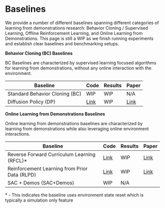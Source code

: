 # Baselines

We provide a number of different baselines spanning different categories of learning from demonstrations research: Behavior Cloning / Supervised Learning, Offline Reinforcement Learning, and Online Learning from Demonstrations. This page is still a WIP as we finish running experiments and establish clear baselines and benchmarking setups.

<!-- As part of these baselines we establish a few standard learning from demonstration benchmarks that cover a wide range of difficulty (easy to solve for verification but not saturated) and diversity in types of demonstrations (human collected, motion planning collected, neural net policy generated) -->

**Behavior Cloning (BC) Baselines**

BC Baselines are characterized by supervised learning focused algorithms for learning from demonstrations, without any online interaction with the environment.

| Baseline                       | Code                                                                                        | Results | Paper                                      |
| ------------------------------ | ------------------------------------------------------------------------------------------- | ------- | ------------------------------------------ |
| Standard Behavior Cloning (BC) | WIP                                                                                         | WIP     | N/A                                        |
| Diffusion Policy (DP)          | [Link](https://github.com/haosulab/ManiSkill/blob/main/examples/baselines/diffusion_policy) | WIP     | [Link](https://arxiv.org/abs/2303.04137v4) |


**Online Learning from Demonstrations Baselines**

Online learning from demonstrations baselines are characterized by learning from demonstrations while also leveraging online environment interactions. 

| Baseline                                      | Code                                                                            | Results | Paper                                    |
| --------------------------------------------- | ------------------------------------------------------------------------------- | ------- | ---------------------------------------- |
| Reverse Forward Curriculum Learning (RFCL)*   | [Link](https://github.com/haosulab/ManiSkill/blob/main/examples/baselines/rfcl) | WIP     | [Link](https://arxiv.org/abs/2405.03379) |
| Reinforcement Learning from Prior Data (RLPD) | [Link](https://github.com/haosulab/ManiSkill/blob/main/examples/baselines/rlpd) | WIP     | [Link](https://arxiv.org/abs/2302.02948) |
| SAC + Demos (SAC+Demos)                       | WIP                                                                             | N/A     |                                          |


\* - This indicates the baseline uses environment state reset which is typically a simulation only feature 